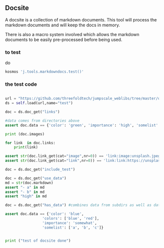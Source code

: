 ## Docsite

A docsite is a collection of markdown documents.
This tool will process the markdown documents and will keep the docs in memory.

There is also a macro system involved which allows the markdown documents to be easily pre-processed before being used.

### to test

do
```bash
kosmos 'j.tools.markdowndocs.test()'
```

### the test code

```python

url = "https://github.com/threefoldtech/jumpscale_weblibs/tree/master/docsites_examples/test/"
ds = self.load(url,name="test")

doc = ds.doc_get("links")

#data comes from directories above
assert doc.data == {'color': 'green', 'importance': 'high', 'somelist': ['a', 'b', 'c']}

print (doc.images)

for link  in doc.links:
    print(link)

assert str(doc.link_get(cat="image",nr=0)) == 'link:image:unsplash.jpeg'
assert str(doc.link_get(cat="link",nr=0)) == 'link:link:https://unsplash.com/'

doc = ds.doc_get("include_test")

doc = ds.doc_get("use_data")
md = str(doc.markdown)
assert "- a" in md
assert "- b" in md
assert "high" in md

doc = ds.doc_get("has_data") #combines data from subdirs as well as data from doc itself

assert doc.data == {'color': 'blue',
                 'colors': ['blue', 'red'],
                 'importance': 'somewhat',
                 'somelist': ['a', 'b', 'c']}


print ("test of docsite done")


```
